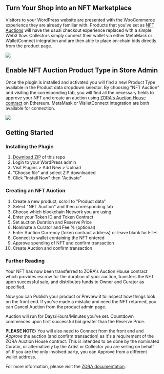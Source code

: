 ## Turn Your Shop into an NFT Marketplace

Visitors to your WordPress website are presented with the WooCommerce experience they are already familiar with. Products that you've set as [NFT Auctions](https://art.haus/shop/) will have the usual checkout experience replaced with a simple Web3 flow. Collectors simply connect their wallet via either MetaMask or WalletConnect integration and are then able to place on-chain bids directly from the product page.

![](https://raw.githubusercontent.com/artdothaus/brand-assets/main/wordpress-nft-plugin-demo.png)

## Enable NFT Auction Product Type in Store Admin

Once the plugin is installed and activated you will find a new Product Type available in the Product data dropdown selector. By choosing "NFT Auction" and visiting the corresponding tab, you will find all the necessary fields to approve your NFT and create an auction using [ZORA's Auction House contract](https://docs.zora.co/docs/smart-contracts/zora-contracts#auction-house) on Ethereum. MetaMask or WalletConnect integration are both available for connection.

![](https://raw.githubusercontent.com/artdothaus/brand-assets/main/wordpress-nft-plugin.jpg)

## Getting Started

### Installing the Plugin

1. [Download ZIP](https://github.com/artdothaus/wordpress-nft-plugin/archive/refs/heads/main.zip) of this repo
2. Login to your WordPress admin
3. Visit Plugins > Add New > Upload
4. "Choose file" and select ZIP downloaded
5. Click "Install Now" then "Activate"

### Creating an NFT Auction

1. Create a new product, scroll to "Product data"
2. Select "NFT Auction" and then corresponding tab
3. Choose which blockchain Network you are using
4. Enter your Token ID and Token Contract
5. Set auction Duration and Reserve Price
6. Nominate a Curator and Fee % (optional)
7. Enter Auction Currency (token contract address) or leave blank for ETH
8. Connect to wallet containing the NFT entered
9. Approve spending of NFT and confirm transaction
10. Create Auction and confirm transaction

### Further Reading

Your NFT has now been transferred to ZORA's Auction House contract which provides escrow for the duration of your auction, transfers the NFT upon successful sale, and distributes funds to Owner and Curator as specified. 

Now you can Publish your product or Preview it to inspect how things look on the front end. If you've made a mistake and need the NFT returned, you can Cancel Auction from the product admin page.

Auction will run for Days/Hours/Minutes you've set. Countdown commences upon first successful bid greater than the Reserve Price.

**PLEASE NOTE:** You will also need to Connect from the front end and *Approve* the auction (and confirm transaction) as it's a requirement of the ZORA Auction House contract. This is intended to be done by the nominated Curator, or alternatively by the Artist or Collector you are selling on behalf of. If you are the only involved party, you can Approve from a different wallet address.

For more information, please visit the [ZORA documentation](https://docs.zora.co).
